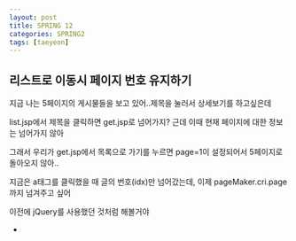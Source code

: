 ```yaml
---
layout: post
title: SPRING 12
categories: SPRING2
tags: [taeyeon]
---
```


## 리스트로 이동시 페이지 번호 유지하기

지금 나는 5페이지의 게시물들을 보고 있어..제목을 눌러서 상세보기를 하고싶은데

list.jsp에서 제목을 클릭하면 get.jsp로 넘어가지? 근데 이때 현재 페이지에 대한 정보는 넘어가지 않아

그래서 우리가 get.jsp에서 목록으로 가기를 누르면 page=1이 설정되어서 5페이지로 돌아오지 않아..

지금은 a태그를 클릭했을 때 글의 번호(idx)만 넘어갔는데, 이제 pageMaker.cri.page까지 넘겨주고 싶어

이전에 jQuery를 사용했던 것처럼 해볼거야

-
